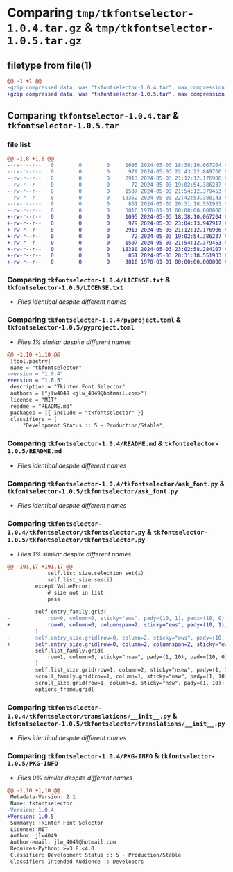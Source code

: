 # Comparing `tmp/tkfontselector-1.0.4.tar.gz` & `tmp/tkfontselector-1.0.5.tar.gz`

## filetype from file(1)

```diff
@@ -1 +1 @@
-gzip compressed data, was "tkfontselector-1.0.4.tar", max compression
+gzip compressed data, was "tkfontselector-1.0.5.tar", max compression
```

## Comparing `tkfontselector-1.0.4.tar` & `tkfontselector-1.0.5.tar`

### file list

```diff
@@ -1,8 +1,8 @@
--rw-r--r--   0        0        0     1095 2024-05-03 18:38:10.067204 tkfontselector-1.0.4/LICENSE.txt
--rw-r--r--   0        0        0      979 2024-05-03 22:43:22.849760 tkfontselector-1.0.4/pyproject.toml
--rw-r--r--   0        0        0     2913 2024-05-03 21:12:12.176906 tkfontselector-1.0.4/README.md
--rw-r--r--   0        0        0       72 2024-05-03 19:02:54.386237 tkfontselector-1.0.4/tkfontselector/__init__.py
--rw-r--r--   0        0        0     1507 2024-05-03 21:54:12.379453 tkfontselector-1.0.4/tkfontselector/ask_font.py
--rw-r--r--   0        0        0    18352 2024-05-03 22:42:53.380143 tkfontselector-1.0.4/tkfontselector/tkfontselector.py
--rw-r--r--   0        0        0      861 2024-05-03 20:31:18.551933 tkfontselector-1.0.4/tkfontselector/translations/__init__.py
--rw-r--r--   0        0        0     3816 1970-01-01 00:00:00.000000 tkfontselector-1.0.4/PKG-INFO
+-rw-r--r--   0        0        0     1095 2024-05-03 18:38:10.067204 tkfontselector-1.0.5/LICENSE.txt
+-rw-r--r--   0        0        0      979 2024-05-03 23:04:13.947917 tkfontselector-1.0.5/pyproject.toml
+-rw-r--r--   0        0        0     2913 2024-05-03 21:12:12.176906 tkfontselector-1.0.5/README.md
+-rw-r--r--   0        0        0       72 2024-05-03 19:02:54.386237 tkfontselector-1.0.5/tkfontselector/__init__.py
+-rw-r--r--   0        0        0     1507 2024-05-03 21:54:12.379453 tkfontselector-1.0.5/tkfontselector/ask_font.py
+-rw-r--r--   0        0        0    18380 2024-05-03 23:02:58.284107 tkfontselector-1.0.5/tkfontselector/tkfontselector.py
+-rw-r--r--   0        0        0      861 2024-05-03 20:31:18.551933 tkfontselector-1.0.5/tkfontselector/translations/__init__.py
+-rw-r--r--   0        0        0     3816 1970-01-01 00:00:00.000000 tkfontselector-1.0.5/PKG-INFO
```

### Comparing `tkfontselector-1.0.4/LICENSE.txt` & `tkfontselector-1.0.5/LICENSE.txt`

 * *Files identical despite different names*

### Comparing `tkfontselector-1.0.4/pyproject.toml` & `tkfontselector-1.0.5/pyproject.toml`

 * *Files 1% similar despite different names*

```diff
@@ -1,10 +1,10 @@
 [tool.poetry]
 name = "tkfontselector"
-version = "1.0.4"
+version = "1.0.5"
 description = "Tkinter Font Selector"
 authors = ["jlw4049 <jlw_4049@hotmail.com>"]
 license = "MIT"
 readme = "README.md"
 packages = [{ include = "tkfontselector" }]
 classifiers = [
     "Development Status :: 5 - Production/Stable",
```

### Comparing `tkfontselector-1.0.4/README.md` & `tkfontselector-1.0.5/README.md`

 * *Files identical despite different names*

### Comparing `tkfontselector-1.0.4/tkfontselector/ask_font.py` & `tkfontselector-1.0.5/tkfontselector/ask_font.py`

 * *Files identical despite different names*

### Comparing `tkfontselector-1.0.4/tkfontselector/tkfontselector.py` & `tkfontselector-1.0.5/tkfontselector/tkfontselector.py`

 * *Files 1% similar despite different names*

```diff
@@ -191,17 +191,17 @@
             self.list_size.selection_set(i)
             self.list_size.see(i)
         except ValueError:
             # size not in list
             pass
 
         self.entry_family.grid(
-            row=0, column=0, sticky="ews", pady=(10, 1), padx=(10, 0)
+            row=0, column=0, columnspan=2, sticky="ews", pady=(10, 1), padx=(10, 0)
         )
-        self.entry_size.grid(row=0, column=2, sticky="ews", pady=(10, 1), padx=(10, 0))
+        self.entry_size.grid(row=0, column=2, columnspan=2, sticky="ews", pady=(10, 1), padx=(10, 0))
         self.list_family.grid(
             row=1, column=0, sticky="nsew", pady=(1, 10), padx=(10, 0)
         )
         self.list_size.grid(row=1, column=2, sticky="nsew", pady=(1, 10), padx=(10, 0))
         scroll_family.grid(row=1, column=1, sticky="nsw", pady=(1, 10))
         scroll_size.grid(row=1, column=3, sticky="nsw", pady=(1, 10))
         options_frame.grid(
```

### Comparing `tkfontselector-1.0.4/tkfontselector/translations/__init__.py` & `tkfontselector-1.0.5/tkfontselector/translations/__init__.py`

 * *Files identical despite different names*

### Comparing `tkfontselector-1.0.4/PKG-INFO` & `tkfontselector-1.0.5/PKG-INFO`

 * *Files 0% similar despite different names*

```diff
@@ -1,10 +1,10 @@
 Metadata-Version: 2.1
 Name: tkfontselector
-Version: 1.0.4
+Version: 1.0.5
 Summary: Tkinter Font Selector
 License: MIT
 Author: jlw4049
 Author-email: jlw_4049@hotmail.com
 Requires-Python: >=3.8,<4.0
 Classifier: Development Status :: 5 - Production/Stable
 Classifier: Intended Audience :: Developers
```

